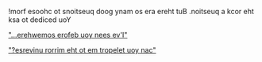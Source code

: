 !morf esoohc ot snoitseuq doog ynam os era ereht tuB .noitseuq a kcor eht ksa ot dediced uoY

["...erehwemos erofeb uoy nees ev'I"](before_mirror.md)

["?esrevinu rorrim eht ot em tropelet uoy nac"](rock.md)

